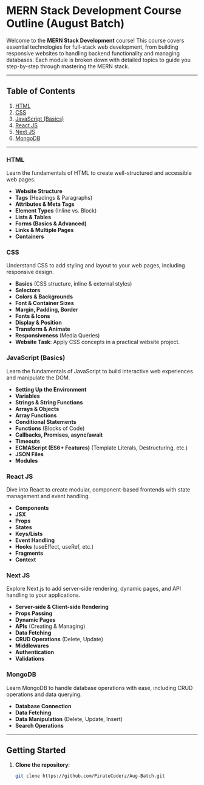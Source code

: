 # MERN Stack Development Course Outline (August Batch)

Welcome to the **MERN Stack Development** course! This course covers essential technologies for full-stack web development, from building responsive websites to handling backend functionality and managing databases. Each module is broken down with detailed topics to guide you step-by-step through mastering the MERN stack.

---

## Table of Contents
1. [HTML](#html)
2. [CSS](#css)
3. [JavaScript (Basics)](#javascript-basics)
4. [React JS](#react-js)
5. [Next JS](#next-js)
6. [MongoDB](#mongodb)

---

### HTML
Learn the fundamentals of HTML to create well-structured and accessible web pages.

- **Website Structure**
- **Tags** (Headings & Paragraphs)
- **Attributes & Meta Tags**
- **Element Types** (Inline vs. Block)
- **Lists & Tables**
- **Forms (Basics & Advanced)**
- **Links & Multiple Pages**
- **Containers**

### CSS
Understand CSS to add styling and layout to your web pages, including responsive design.

- **Basics** (CSS structure, inline & external styles)
- **Selectors**
- **Colors & Backgrounds**
- **Font & Container Sizes**
- **Margin, Padding, Border**
- **Fonts & Icons**
- **Display & Position**
- **Transform & Animate**
- **Responsiveness** (Media Queries)
- **Website Task**: Apply CSS concepts in a practical website project.

### JavaScript (Basics)
Learn the fundamentals of JavaScript to build interactive web experiences and manipulate the DOM.

- **Setting Up the Environment**
- **Variables**
- **Strings & String Functions**
- **Arrays & Objects**
- **Array Functions**
- **Conditional Statements**
- **Functions** (Blocks of Code)
- **Callbacks, Promises, async/await**
- **Timeouts**
- **ECMAScript (ES6+ Features)** (Template Literals, Destructuring, etc.)
- **JSON Files**
- **Modules**

### React JS
Dive into React to create modular, component-based frontends with state management and event handling.

- **Components**
- **JSX**
- **Props**
- **States**
- **Keys/Lists**
- **Event Handling**
- **Hooks** (useEffect, useRef, etc.)
- **Fragments**
- **Context**

### Next JS
Explore Next.js to add server-side rendering, dynamic pages, and API handling to your applications.

- **Server-side & Client-side Rendering**
- **Props Passing**
- **Dynamic Pages**
- **APIs** (Creating & Managing)
- **Data Fetching**
- **CRUD Operations** (Delete, Update)
- **Middlewares**
- **Authentication**
- **Validations**

### MongoDB
Learn MongoDB to handle database operations with ease, including CRUD operations and data querying.

- **Database Connection**
- **Data Fetching**
- **Data Manipulation** (Delete, Update, Insert)
- **Search Operations**

---

## Getting Started

1. **Clone the repository**:
   ```bash
   git clone https://github.com/PirateCoderz/Aug-Batch.git
